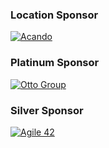 ### Location Sponsor

[![Acando](/assets/images/spoonsorlogos/acando.png)](http://www.acando.com/)

### Platinum Sponsor

[![Otto Group](/assets/images/spoonsorlogos/otto.png)](http://www.otto.com/)

### Silver Sponsor

[![Agile 42](/assets/images/spoonsorlogos/agile-42-logo_1_2.png)](http://www.agile42.com/)